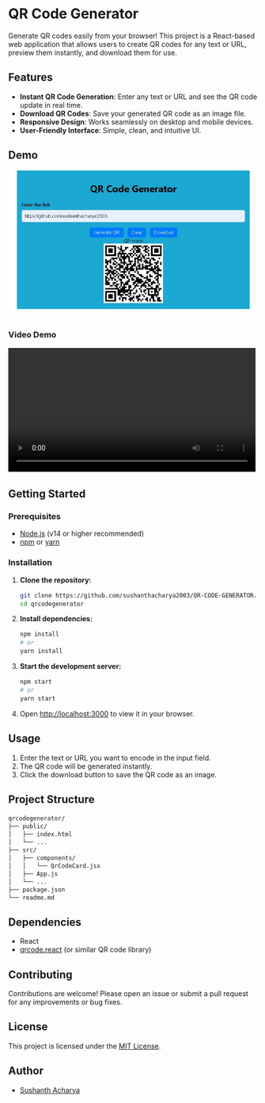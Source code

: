 # QR Code Generator

Generate QR codes easily from your browser! This project is a React-based web application that allows users to create QR codes for any text or URL, preview them instantly, and download them for use.

## Features

- **Instant QR Code Generation**: Enter any text or URL and see the QR code update in real time.
- **Download QR Codes**: Save your generated QR code as an image file.
- **Responsive Design**: Works seamlessly on desktop and mobile devices.
- **User-Friendly Interface**: Simple, clean, and intuitive UI.

## Demo

![Demo Screenshot](./project%20demo/demo%20photo.jpg)

### Video Demo

<video src="./project%20demo/demo%20video.mp4" controls width="500"></video>

## Getting Started

### Prerequisites

- [Node.js](https://nodejs.org/) (v14 or higher recommended)
- [npm](https://www.npmjs.com/) or [yarn](https://yarnpkg.com/)

### Installation

1. **Clone the repository:**
	```bash
	git clone https://github.com/sushanthacharya2003/QR-CODE-GENERATOR.git
	cd qrcodegenerator
	```
2. **Install dependencies:**
	```bash
	npm install
	# or
	yarn install
	```
3. **Start the development server:**
	```bash
	npm start
	# or
	yarn start
	```
4. Open [http://localhost:3000](http://localhost:3000) to view it in your browser.

## Usage

1. Enter the text or URL you want to encode in the input field.
2. The QR code will be generated instantly.
3. Click the download button to save the QR code as an image.

## Project Structure

```
qrcodegenerator/
├── public/
│   ├── index.html
│   └── ...
├── src/
│   ├── components/
│   │   └── QrCodeCard.jsx
│   ├── App.js
│   └── ...
├── package.json
└── readme.md
```

## Dependencies

- React
- [qrcode.react](https://github.com/zpao/qrcode.react) (or similar QR code library)

## Contributing

Contributions are welcome! Please open an issue or submit a pull request for any improvements or bug fixes.

## License

This project is licensed under the [MIT License](LICENSE).

## Author

- [Sushanth Acharya](https://github.com/sushanthacharya2003)
